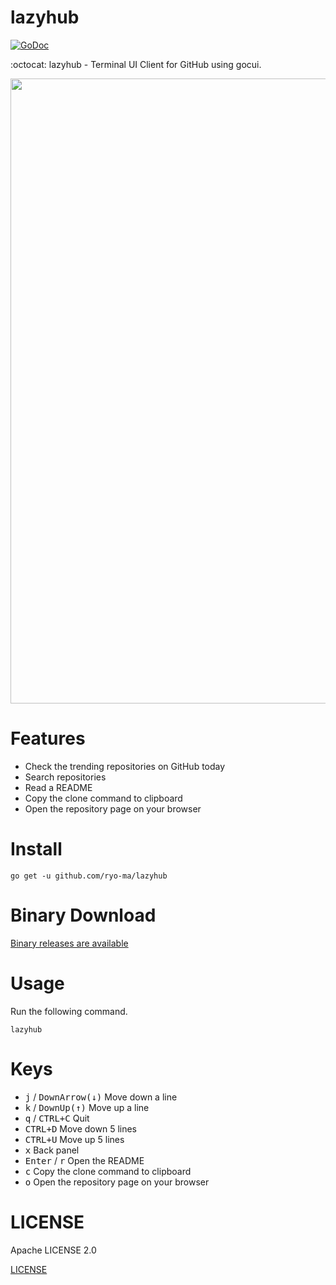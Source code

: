 # lazyhub

[![GoDoc](https://godoc.org/github.com/jroimartin/gocui?status.svg)](https://godoc.org/github.com/jroimartin/gocui)

:octocat: lazyhub - Terminal UI Client for GitHub using gocui.

<img src="https://user-images.githubusercontent.com/6661165/77137331-c6c7e980-6ab0-11ea-9b33-f663bee6ad81.gif" width="1000">

# Features

* Check the trending repositories on GitHub today
* Search repositories
* Read a README
* Copy the clone command to clipboard
* Open the repository page on your browser


# Install

```
go get -u github.com/ryo-ma/lazyhub
```

# Binary Download

[Binary releases are available](https://github.com/ryo-ma/lazyhub/releases/tag/v0.0.1)

# Usage

Run the following command.

```
lazyhub
```

# Keys

* <kbd>j</kbd> / <kbd>DownArrow(↓)</kbd>
Move down a line
* <kbd>k</kbd> / <kbd>DownUp(↑)</kbd>
Move up a line
* <kbd>q</kbd> / <kbd>CTRL+C</kbd>
Quit
* <kbd>CTRL+D</kbd>
Move down 5 lines
* <kbd>CTRL+U</kbd>
Move up 5 lines
* <kbd>x</kbd>
Back panel
* <kbd>Enter</kbd> / <kbd>r</kbd>
Open the README
* <kbd>c</kbd>
Copy the clone command to clipboard
* <kbd>o</kbd>
Open the repository page on your browser

# LICENSE

Apache LICENSE 2.0

[LICENSE](./LICENSE)
